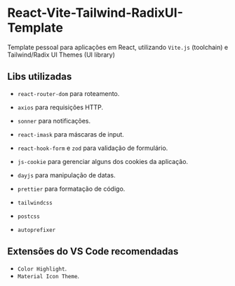 # React-Vite-Tailwind-RadixUI-Template

Template pessoal para aplicações em React, utilizando `Vite.js` (toolchain) e Tailwind/Radix UI Themes (UI library)

## Libs utilizadas

* `react-router-dom` para roteamento.
* `axios` para requisições HTTP.
* `sonner` para notificações.
* `react-imask` para máscaras de input.
* `react-hook-form` e `zod` para validação de formulário.
* `js-cookie` para gerenciar alguns dos cookies da aplicação.
* `dayjs` para manipulação de datas.
* `prettier` para formatação de código.

* `tailwindcss`
* `postcss` 
* `autoprefixer`

## Extensões do VS Code recomendadas

* `Color Highlight`.
* `Material Icon Theme`.
